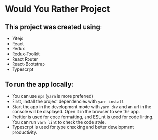 # Would You Rather Project

## This project was created using:

* Vitejs
* React
* Redux
* Redux-Toolkit
* React Router
* React-Bootstrap
* Typescript

## To run the app locally:

- You can use `npm` (`yarn` is more preferred)
- First, install the project dependencies with `yarn install`
- Start the app in the development mode with `yarn dev` and an url in the console will be
  displayed. Open it in the browser to see the app.
- Prettier is used for code formatting, and ESLint is used for code linting. You can run
  `yarn lint` to check the code style.
- Typescript is used for type checking and better development productivity.
